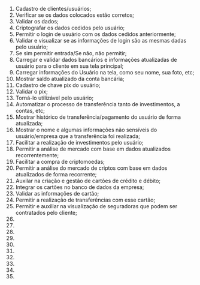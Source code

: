 1) Cadastro de clientes/usuários;
2) Verificar se os dados colocados estão corretos;
3) Validar os dados;
4) Criptografar os dados cedidos pelo usuário;
5) Permitir o login de usuário com os dados cedidos anteriormente;
6) Validar e visualizar se as informações de login são as mesmas dadas pelo usuário;
7) Se sim permitir entrada/Se não, não permitir;
8) Carregar e validar dados bancários e informações atualizadas de usuário para o cliente em sua tela principal;
9) Carregar informações do Usuário na tela, como seu nome, sua foto, etc;
10) Mostrar saldo atualizado da conta bancária;
11) Cadastro de chave pix do usuário;
12) Validar o pix;
13) Torná-lo utilizável pelo usuário;
14) Automatizar o processo de transferência tanto de investimentos, a contas, etc;
15) Mostrar histórico de transferência/pagamento do usuário de forma atualizada;
16) Mostrar o nome e algumas informações não sensíveis do usuário/empresa que a transferência foi realizada;
17) Facilitar a realização de investimentos pelo usuário;
18) Permitir a análise de mercado com base em dados atualizados recorrentemente;
19) Facilitar a compra de criptomoedas;
20) Permitir a análise do mercado de criptos com base em dados atualizados de forma recorrente;
21) Auxilar na criação e gestão de cartões de crédito e débito;
22) Integrar os cartões no banco de dados da empresa;
23) Validar as informações de cartão;
24) Permitir a realização de transferências com esse cartão;
25) Permitir e auxiliar na visualização de seguradoras que podem ser contratados pelo cliente;
26) 
27)
28)
29)
30)
31)
32)
33)
34)
35)
